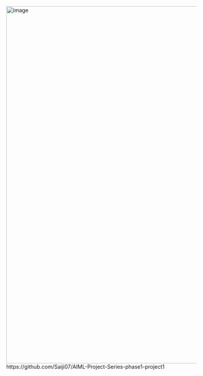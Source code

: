 <img width="944" alt="image" src="https://github.com/Saiji07/AIML-Project-Series-phase1-project1">
https://github.com/Saiji07/AIML-Project-Series-phase1-project1

